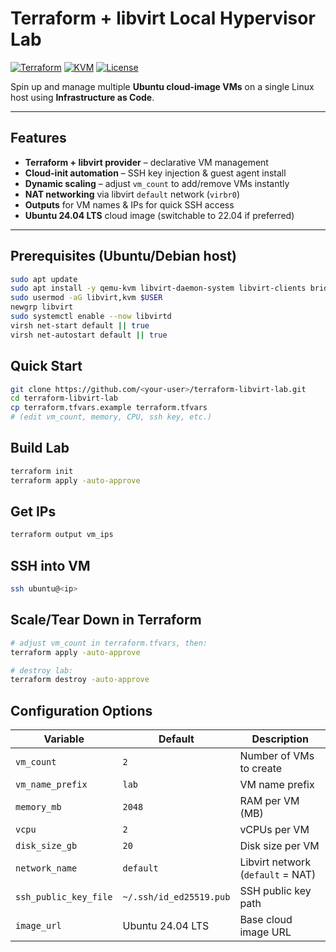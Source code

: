 # Terraform + libvirt Local Hypervisor Lab

[![Terraform](https://img.shields.io/badge/Terraform-%235835CC.svg?style=for-the-badge&logo=terraform&logoColor=white)](https://www.terraform.io/)
[![KVM](https://img.shields.io/badge/KVM-QEMU-red?style=for-the-badge&logo=linux&logoColor=white)](https://www.linux-kvm.org/)
[![License](https://img.shields.io/badge/License-MIT-green.svg?style=for-the-badge)](LICENSE)

Spin up and manage multiple **Ubuntu cloud-image VMs** on a single Linux host using **Infrastructure as Code**.  

---

## Features
- **Terraform + libvirt provider** – declarative VM management
- **Cloud-init automation** – SSH key injection & guest agent install
- **Dynamic scaling** – adjust `vm_count` to add/remove VMs instantly
- **NAT networking** via libvirt `default` network (`virbr0`)
- **Outputs** for VM names & IPs for quick SSH access
- **Ubuntu 24.04 LTS** cloud image (switchable to 22.04 if preferred)

---

## Prerequisites (Ubuntu/Debian host)

```bash
sudo apt update
sudo apt install -y qemu-kvm libvirt-daemon-system libvirt-clients bridge-utils virtinst virt-manager cloud-image-utils
sudo usermod -aG libvirt,kvm $USER
newgrp libvirt
sudo systemctl enable --now libvirtd
virsh net-start default || true
virsh net-autostart default || true
```
## Quick Start
```bash
git clone https://github.com/<your-user>/terraform-libvirt-lab.git
cd terraform-libvirt-lab
cp terraform.tfvars.example terraform.tfvars
# (edit vm_count, memory, CPU, ssh key, etc.)
```
## Build Lab
```bash
terraform init
terraform apply -auto-approve
```
## Get IPs
```bash
terraform output vm_ips
```
## SSH into VM
```bash
ssh ubuntu@<ip>
```
## Scale/Tear Down in Terraform
```bash
# adjust vm_count in terraform.tfvars, then:
terraform apply -auto-approve

# destroy lab:
terraform destroy -auto-approve
```
## Configuration Options
| Variable              | Default                 | Description                       |
| --------------------- | ----------------------- | --------------------------------- |
| `vm_count`            | `2`                     | Number of VMs to create           |
| `vm_name_prefix`      | `lab`                   | VM name prefix                    |
| `memory_mb`           | `2048`                  | RAM per VM (MB)                   |
| `vcpu`                | `2`                     | vCPUs per VM                      |
| `disk_size_gb`        | `20`                    | Disk size per VM                  |
| `network_name`        | `default`               | Libvirt network (`default` = NAT) |
| `ssh_public_key_file` | `~/.ssh/id_ed25519.pub` | SSH public key path               |
| `image_url`           | Ubuntu 24.04 LTS        | Base cloud image URL              |



